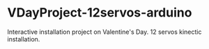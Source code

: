 # VDayProject-12servos-arduino

Interactive installation project on Valentine's Day. 12 servos kinectic installation.
